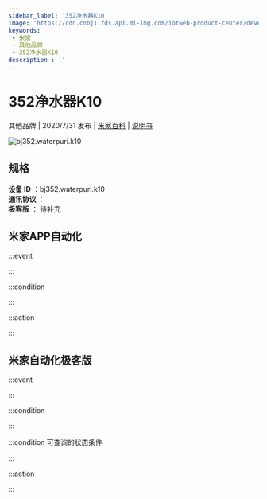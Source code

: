 ```yaml
---
sidebar_label: '352净水器K10'
image: 'https://cdn.cnbj1.fds.api.mi-img.com/iotweb-product-center/developer_1596093662296IX4LCSxa.png?GalaxyAccessKeyId=AKVGLQWBOVIRQ3XLEW&Expires=9223372036854775807&Signature=m2/pqpnzSXJrt+X+RfpvU9vfA0A='
keywords: 
 - 米家
 - 其他品牌
 - 352净水器K10
description : ''
---
```

# 352净水器K10

其他品牌 | 2020/7/31 发布 | [米家百科](https://home.mi.com/webapp/content/baike/product/index.html?model=bj352.waterpuri.k10) | [说明书](https://home.mi.com/views/introduction.html?model=bj352.waterpuri.k10&region=cn)

![bj352.waterpuri.k10](https://cdn.cnbj1.fds.api.mi-img.com/iotweb-product-center/developer_1596093662296IX4LCSxa.png?GalaxyAccessKeyId=AKVGLQWBOVIRQ3XLEW&Expires=9223372036854775807&Signature=m2/pqpnzSXJrt+X+RfpvU9vfA0A=)

## 规格  
> 
**设备 ID** ：bj352.waterpuri.k10  
**通讯协议** ：  
**极客版**  ： 待补充 


## 米家APP自动化  

:::event  

:::

:::condition  

:::

:::action   

:::

## 米家自动化极客版  

:::event  

:::

:::condition  

:::

:::condition 可查询的状态条件  

:::

:::action  

:::

        

